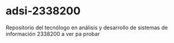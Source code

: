 # adsi-2338200
Repositorio del tecnólogo en análisis y desarrollo de sistemas de información 2338200
a ver pa probar
